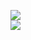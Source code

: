 [![](https://img.shields.io/badge/Made%20With-Github%20Spray-lightgrey.svg?style=for-the-badge&logo=github)](https://github.com/Annihil/github-spray#5115)  
[![](https://i.imgur.com/2DrTn0Z.gif)](https://github.com/Annihil/github-spray)